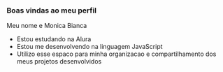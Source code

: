 ### Boas vindas ao meu perfil

Meu nome e Monica Bianca

- Estou estudando na Alura
- Estou me desenvolvendo na linguagem JavaScript
- Utilizo esse espaco para minha organizacao e compartilhamento dos meus projetos desenvolvidos
